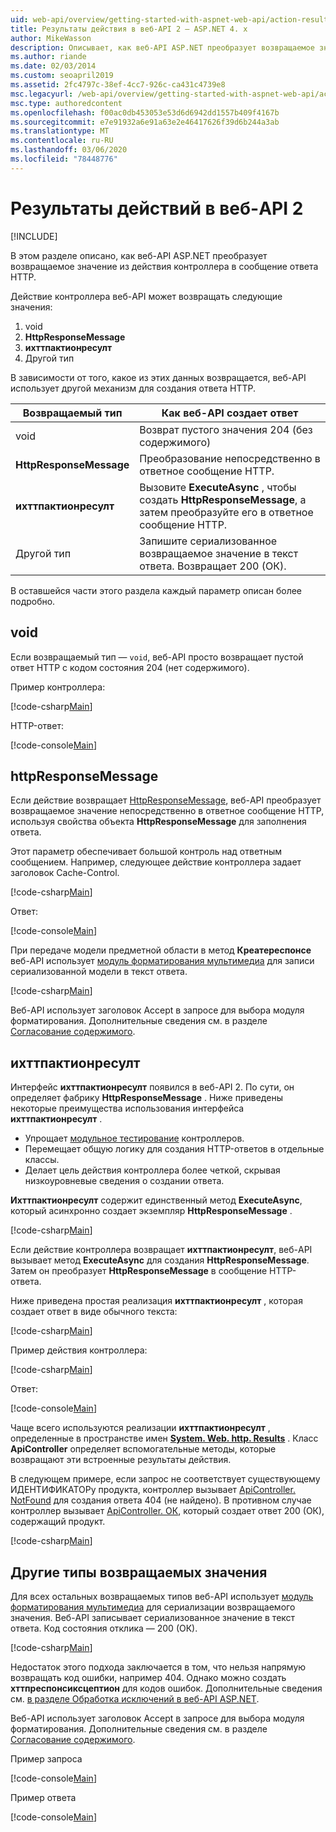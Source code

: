 ```yaml
---
uid: web-api/overview/getting-started-with-aspnet-web-api/action-results
title: Результаты действия в веб-API 2 — ASP.NET 4. x
author: MikeWasson
description: Описывает, как веб-API ASP.NET преобразует возвращаемое значение из действия контроллера в ответное сообщение HTTP в ASP.NET 4. x.
ms.author: riande
ms.date: 02/03/2014
ms.custom: seoapril2019
ms.assetid: 2fc4797c-38ef-4cc7-926c-ca431c4739e8
msc.legacyurl: /web-api/overview/getting-started-with-aspnet-web-api/action-results
msc.type: authoredcontent
ms.openlocfilehash: f00ac0db453053e53d6d6942dd1557b409f4167b
ms.sourcegitcommit: e7e91932a6e91a63e2e46417626f39d6b244a3ab
ms.translationtype: MT
ms.contentlocale: ru-RU
ms.lasthandoff: 03/06/2020
ms.locfileid: "78448776"
---
```

# <a name="action-results-in-web-api-2"></a>Результаты действий в веб-API 2

[!INCLUDE[](~/includes/coreWebAPI.md)]

В этом разделе описано, как веб-API ASP.NET преобразует возвращаемое значение из действия контроллера в сообщение ответа HTTP.

Действие контроллера веб-API может возвращать следующие значения:

1. void
2. **HttpResponseMessage**
3. **ихттпактионресулт**
4. Другой тип

В зависимости от того, какое из этих данных возвращается, веб-API использует другой механизм для создания ответа HTTP.

| Возвращаемый тип | Как веб-API создает ответ |
| --- | --- |
| void | Возврат пустого значения 204 (без содержимого) |
| **HttpResponseMessage** | Преобразование непосредственно в ответное сообщение HTTP. |
| **ихттпактионресулт** | Вызовите **ExecuteAsync** , чтобы создать **HttpResponseMessage**, а затем преобразуйте его в ответное сообщение HTTP. |
| Другой тип | Запишите сериализованное возвращаемое значение в текст ответа. Возвращает 200 (ОК). |

В оставшейся части этого раздела каждый параметр описан более подробно.

## <a name="void"></a>void

Если возвращаемый тип — `void`, веб-API просто возвращает пустой ответ HTTP с кодом состояния 204 (нет содержимого).

Пример контроллера:

[!code-csharp[Main](action-results/samples/sample1.cs)]

HTTP-ответ:

[!code-console[Main](action-results/samples/sample2.cmd)]

## <a name="httpresponsemessage"></a>httpResponseMessage

Если действие возвращает [HttpResponseMessage](https://msdn.microsoft.com/library/system.net.http.httpresponsemessage.aspx), веб-API преобразует возвращаемое значение непосредственно в ответное сообщение HTTP, используя свойства объекта **HttpResponseMessage** для заполнения ответа.

Этот параметр обеспечивает большой контроль над ответным сообщением. Например, следующее действие контроллера задает заголовок Cache-Control.

[!code-csharp[Main](action-results/samples/sample3.cs)]

Ответ:

[!code-console[Main](action-results/samples/sample4.cmd?highlight=2)]

При передаче модели предметной области в метод **Креатереспонсе** веб-API использует [модуль форматирования мультимедиа](../formats-and-model-binding/media-formatters.md) для записи сериализованной модели в текст ответа.

[!code-csharp[Main](action-results/samples/sample5.cs)]

Веб-API использует заголовок Accept в запросе для выбора модуля форматирования. Дополнительные сведения см. в разделе [Согласование содержимого](../formats-and-model-binding/content-negotiation.md).

## <a name="ihttpactionresult"></a>ихттпактионресулт

Интерфейс **ихттпактионресулт** появился в веб-API 2. По сути, он определяет фабрику **HttpResponseMessage** . Ниже приведены некоторые преимущества использования интерфейса **ихттпактионресулт** .

- Упрощает [модульное тестирование](../testing-and-debugging/unit-testing-controllers-in-web-api.md) контроллеров.
- Перемещает общую логику для создания HTTP-ответов в отдельные классы.
- Делает цель действия контроллера более четкой, скрывая низкоуровневые сведения о создании ответа.

**Ихттпактионресулт** содержит единственный метод **ExecuteAsync**, который асинхронно создает экземпляр **HttpResponseMessage** .

[!code-csharp[Main](action-results/samples/sample6.cs)]

Если действие контроллера возвращает **ихттпактионресулт**, веб-API вызывает метод **ExecuteAsync** для создания **HttpResponseMessage**. Затем он преобразует **HttpResponseMessage** в сообщение HTTP-ответа.

Ниже приведена простая реализация **ихттпактионресулт** , которая создает ответ в виде обычного текста:

[!code-csharp[Main](action-results/samples/sample7.cs)]

Пример действия контроллера:

[!code-csharp[Main](action-results/samples/sample8.cs)]

Ответ:

[!code-console[Main](action-results/samples/sample9.cmd)]

Чаще всего используются реализации **ихттпактионресулт** , определенные в пространстве имен **[System. Web. http. Results](https://msdn.microsoft.com/library/system.web.http.results.aspx)** . Класс **ApiController** определяет вспомогательные методы, которые возвращают эти встроенные результаты действия.

В следующем примере, если запрос не соответствует существующему ИДЕНТИФИКАТОРу продукта, контроллер вызывает [ApiController. NotFound](https://msdn.microsoft.com/library/system.web.http.apicontroller.notfound.aspx) для создания ответа 404 (не найдено). В противном случае контроллер вызывает [ApiController. ОК](https://msdn.microsoft.com/library/dn314591.aspx), который создает ответ 200 (ОК), содержащий продукт.

[!code-csharp[Main](action-results/samples/sample10.cs)]

## <a name="other-return-types"></a>Другие типы возвращаемых значения

Для всех остальных возвращаемых типов веб-API использует [модуль форматирования мультимедиа](../formats-and-model-binding/media-formatters.md) для сериализации возвращаемого значения. Веб-API записывает сериализованное значение в текст ответа. Код состояния отклика — 200 (ОК).

[!code-csharp[Main](action-results/samples/sample11.cs)]

Недостаток этого подхода заключается в том, что нельзя напрямую возвращать код ошибки, например 404. Однако можно создать **хттпреспонсиксцептион** для кодов ошибок. Дополнительные сведения см. [в разделе Обработка исключений в веб-API ASP.NET](../error-handling/exception-handling.md).

Веб-API использует заголовок Accept в запросе для выбора модуля форматирования. Дополнительные сведения см. в разделе [Согласование содержимого](../formats-and-model-binding/content-negotiation.md).

Пример запроса

[!code-console[Main](action-results/samples/sample12.cmd)]

Пример ответа

[!code-console[Main](action-results/samples/sample13.cmd)]
